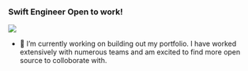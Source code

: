 ### Swift Engineer Open to work!
<img src="https://github.com/Ezra-Black/Ezra-Black/blob/master/EzraBlackIntro.gif?raw=true"/>

- 🔭 I’m currently working on building out my portfolio. I have worked extensively with numerous teams and am excited to find more open source to colloborate with.

<!--
**Ezra-Black/Ezra-Black** is a ✨ _special_ ✨ repository because its `README.md` (this file) appears on your GitHub profile.

Here are some ideas to get you started:


- 🌱 I’m currently learning ...
- 👯 I’m looking to collaborate on ...
- 🤔 I’m looking for help with ...
- 💬 Ask me about ...
- 📫 How to reach me: ...
- 😄 Pronouns: ...
- ⚡ Fun fact: ...
-->
